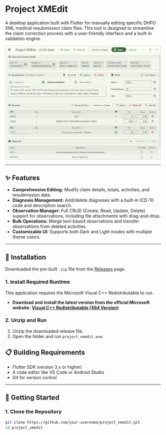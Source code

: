 # Project XMEdit

A desktop application built with Flutter for manually editing specific DHPO XML medical resubmission claim files. This tool is designed to streamline the claim correction process with a user-friendly interface and a built-in validation engine.

![App Screenshot](assets/screenshot1.png)

---

## ✨ Features

* **Comprehensive Editing:** Modify claim details, totals, activities, and resubmission data.
* **Diagnosis Management:** Add/delete diagnoses with a built-in ICD-10 code and description search.
* **Observation Manager:** Full CRUD (Create, Read, Update, Delete) support for observations, including file attachments with drag-and-drop.
* **Bulk Operations:** Merge text-based observations and transfer observations from deleted activities.
* **Customizable UI:** Supports both Dark and Light modes with multiple theme colors.

---

## 🚀 Installation

Downloaded the pre-built `.zip` file from the [Releases](https://github.com/RaidenExn/project_xmedit/releases/latest) page.

### **1. Install Required Runtime**
This application requires the Microsoft Visual C++ Redistributable to run.
* **Download and install the latest version from the official Microsoft website:** [**Visual C++ Redistributable (X64 Version)**](https://aka.ms/vs/17/release/vc_redist.x64.exe)

### **2. Unzip and Run**
1.  Unzip the downloaded release file.
2.  Open the folder and run `project_xmedit.exe`.


## 📋 Building Requirements

* Flutter SDK (version 3.x or higher)
* A code editor like VS Code or Android Studio
* Git for version control
---

## 🚀 Getting Started

### 1. Clone the Repository
```bash
git clone https://github.com/your-username/project_xmedit.git
cd project_xmedit